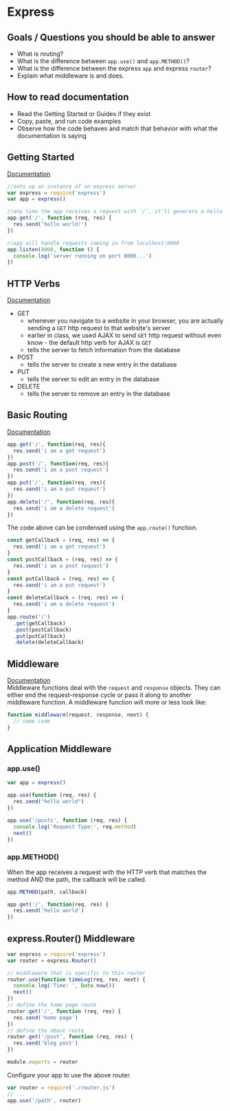 # Express

## Goals / Questions you should be able to answer
* What is routing?
* What is the difference between `app.use()` and `app.METHOD()`?
* What is the difference between the express `app` and express `router`?
* Explain what middleware is and does.


## How to read documentation
* Read the Getting Started or Guides if they exist
* Copy, paste, and run code examples
* Observe how the code behaves and match that behavior with what the documentation is saying


## Getting Started
[Documentation](http://expressjs.com/en/starter/hello-world.html)
```js
//sets up an instance of an express server
var express = require('express')
var app = express()

//any time the app receives a request with `/`, it'll generate a hello world response
app.get('/', function (req, res) {
  res.send('hello world!')
})

//app will handle requests coming in from localhost:8000
app.listen(8000, function () {
  console.log('server running on port 8000...')
})
```

## HTTP Verbs
[Documentation](https://code.tutsplus.com/tutorials/http-the-protocol-every-web-developer-must-know-part-1--net-31177)<br/>
* GET
  * whenever you navigate to a website in your browser, you are actually sending a `GET` http request to that website's server  
  * earlier in class, we used AJAX to send `GET` http request without even know - the default http verb for AJAX is `GET`
  * tells the server to fetch information from the database
* POST
  * tells the server to create a new entry in the database
* PUT
  * tells the server to edit an entry in the database
* DELETE
  * tells the server to remove an entry in the database

## Basic Routing
[Documentation](http://expressjs.com/en/starter/basic-routing.html)<br/>
```js
app.get('/', function(req, res){
  res.send('i am a get request')
})
app.post('/', function(req, res){
  res.send('i am a post request')
})
app.put('/', function(req, res){
  res.send('i am a put request')
})
app.delete('/', function(req, res){
  res.send('i am a delete request')
})
```
The code above can be condensed using the `app.route()` function.
```js
const getCallback = (req, res) => {
  res.send('i am a get request')
}
const postCallback = (req, res) => {
  res.send('i am a post request')
}
const putCallback = (req, res) => {
  res.send('i am a put request')
}
const deleteCallback = (req, res) => {
  res.send('i am a delete request')
}
app.route('/')
  .get(getCallback)
  .post(postCallback)
  .put(putCallback)
  .delete(deleteCallback)
```

## Middleware
[Documentation](http://expressjs.com/en/guide/writing-middleware.html)<br/>
Middleware functions deal with the `request` and `response` objects. They can either end the request-response cycle or pass it along to another middleware function. A middleware function will more or less look like:
```js
function middleware(request, response, next) {
  // some code
}
```

## Application Middleware
### app.use()
```js
var app = express()

app.use(function (req, res) {
  res.send("hello world")
})
```

```js
app.use('/posts', function (req, res) {
  console.log('Request Type:', req.method)
  next()
})
```

### app.METHOD()
When the app receives a request with the HTTP verb that matches the method AND the path, the callback will be called.
```js
app.METHOD(path, callback)
```

```js
app.get('/', function(req, res) {
  res.send('hello world')
})
```

## express.Router() Middleware
```js
var express = require('express')
var router = express.Router()

// middleware that is specific to this router
router.use(function timeLog(req, res, next) {
  console.log('Time: ', Date.now())
  next()
})
// define the home page route
router.get('/', function (req, res) {
  res.send('home page')
})
// define the about route
router.get('/post', function (req, res) {
  res.send('blog post')
})

module.exports = router
```
Configure your app to use the above router.
```js
var router = require('./router.js')
// ...
app.use('/path', router)
```
